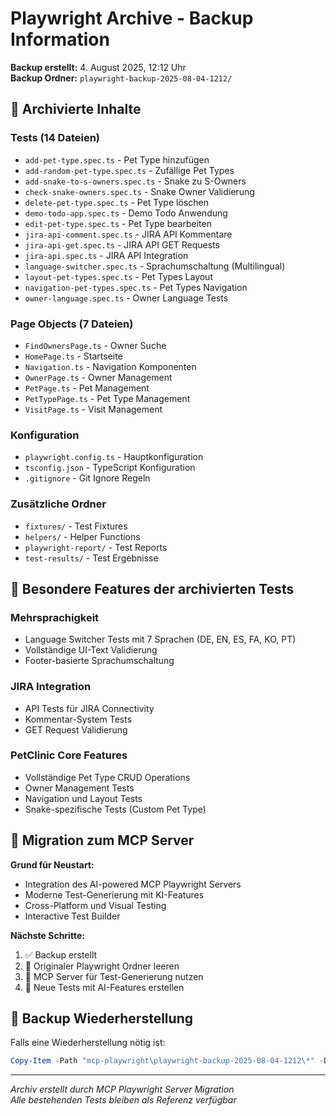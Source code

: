 # Playwright Archive - Backup Information

**Backup erstellt:** 4. August 2025, 12:12 Uhr  
**Backup Ordner:** `playwright-backup-2025-08-04-1212/`

## 📂 Archivierte Inhalte

### Tests (14 Dateien)
- `add-pet-type.spec.ts` - Pet Type hinzufügen
- `add-random-pet-type.spec.ts` - Zufällige Pet Types
- `add-snake-to-s-owners.spec.ts` - Snake zu S-Owners
- `check-snake-owners.spec.ts` - Snake Owner Validierung
- `delete-pet-type.spec.ts` - Pet Type löschen
- `demo-todo-app.spec.ts` - Demo Todo Anwendung
- `edit-pet-type.spec.ts` - Pet Type bearbeiten
- `jira-api-comment.spec.ts` - JIRA API Kommentare
- `jira-api-get.spec.ts` - JIRA API GET Requests
- `jira-api.spec.ts` - JIRA API Integration
- `language-switcher.spec.ts` - Sprachumschaltung (Multilingual)
- `layout-pet-types.spec.ts` - Pet Types Layout
- `navigation-pet-types.spec.ts` - Pet Types Navigation
- `owner-language.spec.ts` - Owner Language Tests

### Page Objects (7 Dateien)
- `FindOwnersPage.ts` - Owner Suche
- `HomePage.ts` - Startseite
- `Navigation.ts` - Navigation Komponenten
- `OwnerPage.ts` - Owner Management
- `PetPage.ts` - Pet Management
- `PetTypePage.ts` - Pet Type Management
- `VisitPage.ts` - Visit Management

### Konfiguration
- `playwright.config.ts` - Hauptkonfiguration
- `tsconfig.json` - TypeScript Konfiguration
- `.gitignore` - Git Ignore Regeln

### Zusätzliche Ordner
- `fixtures/` - Test Fixtures
- `helpers/` - Helper Functions
- `playwright-report/` - Test Reports
- `test-results/` - Test Ergebnisse

## 🎯 Besondere Features der archivierten Tests

### Mehrsprachigkeit
- Language Switcher Tests mit 7 Sprachen (DE, EN, ES, FA, KO, PT)
- Vollständige UI-Text Validierung
- Footer-basierte Sprachumschaltung

### JIRA Integration
- API Tests für JIRA Connectivity
- Kommentar-System Tests
- GET Request Validierung

### PetClinic Core Features
- Vollständige Pet Type CRUD Operations
- Owner Management Tests
- Navigation und Layout Tests
- Snake-spezifische Tests (Custom Pet Type)

## 🚀 Migration zum MCP Server

**Grund für Neustart:**
- Integration des AI-powered MCP Playwright Servers
- Moderne Test-Generierung mit KI-Features
- Cross-Platform und Visual Testing
- Interactive Test Builder

**Nächste Schritte:**
1. ✅ Backup erstellt
2. 🔄 Originaler Playwright Ordner leeren
3. 🔄 MCP Server für Test-Generierung nutzen
4. 🔄 Neue Tests mit AI-Features erstellen

## 💾 Backup Wiederherstellung

Falls eine Wiederherstellung nötig ist:
```powershell
Copy-Item -Path "mcp-playwright\playwright-backup-2025-08-04-1212\*" -Destination "playwright\" -Recurse -Force
```

---
*Archiv erstellt durch MCP Playwright Server Migration*  
*Alle bestehenden Tests bleiben als Referenz verfügbar*
